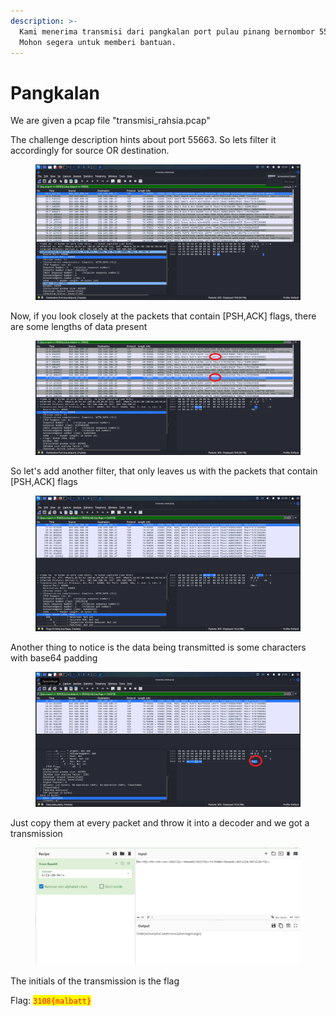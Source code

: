 ```yaml
---
description: >-
  Kami menerima transmisi dari pangkalan port pulau pinang bernombor 55663.
  Mohon segera untuk memberi bantuan.
---
```


# Pangkalan

We are given a pcap file "transmisi\_rahsia.pcap"

The challenge description hints about port 55663. So lets filter it accordingly for source OR destination.

<figure><img src="../../../../.gitbook/assets/image (518).png" alt=""><figcaption></figcaption></figure>

Now, if you look closely at the packets that contain \[PSH,ACK] flags, there are some lengths of data present

<figure><img src="../../../../.gitbook/assets/length.png" alt=""><figcaption></figcaption></figure>

So let's add another filter, that only leaves us with the packets that contain \[PSH,ACK] flags

<figure><img src="../../../../.gitbook/assets/image (519).png" alt=""><figcaption></figcaption></figure>

Another thing to notice is the data being transmitted is some characters with base64 padding

<figure><img src="../../../../.gitbook/assets/length2.png" alt=""><figcaption></figcaption></figure>

Just copy them at every packet and throw it into a decoder and we got a transmission

<figure><img src="../../../../.gitbook/assets/image (520).png" alt=""><figcaption></figcaption></figure>

The initials of the transmission is the flag

Flag: <mark style="color:red;">`3108{malbatt}`</mark>
